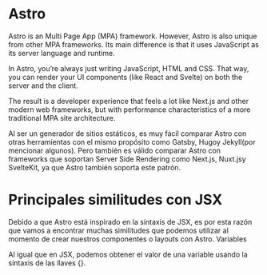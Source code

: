 # Astro

Astro is an Multi Page App (MPA) framework. However, Astro is also unique from other MPA frameworks. Its main difference is that it uses JavaScript as its server language and runtime.

In Astro, you’re always just writing JavaScript, HTML and CSS. That way, you can render your UI components (like React and Svelte) on both the server and the client.
 
The result is a developer experience that feels a lot like Next.js and other modern web frameworks, but with performance characteristics of a more traditional MPA site architecture.
 
 
Al ser un generador de sitios estáticos, es muy fácil comparar Astro con otras herramientas con el mismo propósito como Gatsby, Hugoy Jekyll(por mencionar algunos). Pero también es válido comparar Astro con frameworks que soportan Server Side Rendering como Next.js, Nuxt.jsy SvelteKit, ya que Astro también soporta este patrón.

# Principales similitudes con JSX

Debido a que Astro está inspirado en la sintaxis de JSX, es por esta razón que vamos a encontrar muchas similitudes que podemos utilizar al momento de crear nuestros componentes o layouts con Astro.
Variables

Al igual que en JSX, podemos obtener el valor de una variable usando la sintaxis de las llaves {}.
